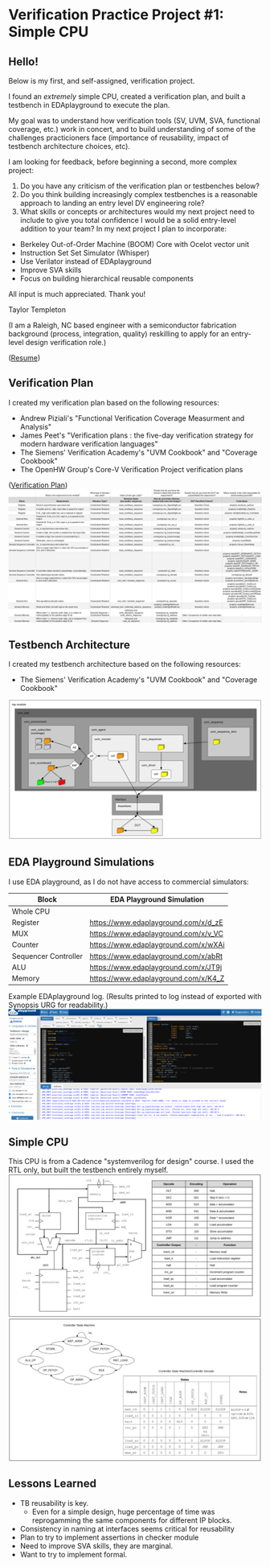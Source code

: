 # Verification Practice Project #1: Simple CPU

## Hello!

Below is my first, and self-assigned, verification project.

I found an *extremely* simple CPU, created a verification plan, and built a testbench in EDAplayground to execute the plan.

My goal was to understand how verification tools (SV, UVM, SVA, functional coverage, etc.) work in concert, and to build understanding of some of the challenges practicioners face (importance of reusability, impact of testbench architecture choices, etc).

I am looking for feedback, before beginning a second, more complex project:
1. Do you have any criticism of the verification plan or testbenches below?
2. Do you think building increasingly complex testbenches is a reasonable approach to landing an entry level DV engineering role?
3. What skills or concepts or architectures would my next project need to include to give you total confidence I would be a solid entry-level addition to your team?  In my next project I plan to incorporate:
* Berkeley Out-of-Order Machine (BOOM) Core with Ocelot vector unit
* Instruction Set Set Simulator (Whisper)
* Use Verilator instead of EDAplayground
* Improve SVA skills
* Focus on building hierarchical reusable components

All input is much appreciated.  Thank you!

Taylor Templeton 

(I am a Raleigh, NC based engineer with a semiconductor fabrication background (process, integration, quality) reskilling to apply for an entry-level design verification role.)

([Resume](2023_05_May_22_TaylorTempleton_GithubVersion.pdf)) 


## Verification Plan
I created my verification plan based on the following resources:
* Andrew Piziali's "Functional Verification Coverage Measurment and Analysis"
* James Peet's  "Verification plans : the five-day verification strategy for modern hardware verification languages"
* The Siemens' Verification Academy's "UVM Cookbook" and "Coverage Cookbook"
* The OpenHW Group's Core-V Verification Project verification plans

([Verification Plan](Draft_VerificationPlan.xlsx)) 
![](Draft_Vplan.png)


## Testbench Architecture
I created my testbench architecture based on the following resources:
* The Siemens' Verification Academy's "UVM Cookbook" and "Coverage Cookbook"

![](DraftTestbenchArchitecture_Complete.png)


## EDA Playground Simulations
I use EDA playground, as I do not have access to commercial simulators:

| Block                | EDA Playground Simulation            |
|----------------------|--------------------------------------|
| Whole CPU            |                                      |
| Register             | https://www.edaplayground.com/x/d_zE |
| MUX                  | https://www.edaplayground.com/x/v_VC |
| Counter              | https://www.edaplayground.com/x/wXAi |
| Sequencer Controller | https://www.edaplayground.com/x/abRt |
| ALU                  | https://www.edaplayground.com/x/JT9j |
| Memory               | https://www.edaplayground.com/x/K4_Z |

Example EDAplayground log.  (Results printed to log instead of exported with Synopsis URG for readability.)
![](EDAPlaygroundExampleLog.png)

## Simple CPU
This CPU is from a Cadence "systemverilog for design" course.  I used the RTL only, but built the testbench entirely myself.
![](CPUschematic_Opcodes_Snap.png)
![](StatemachineDecode_Snap.png)


## Lessons Learned
* TB reusability is key.
  * Even for a simple design, huge percentage of time was reprogamming the same components for different IP blocks.
* Consistency in naming at interfaces seems critical for reusability
* Plan to try to implement assertions in checker module
* Need to improve SVA skills, they are marginal.
* Want to try to implement formal.

